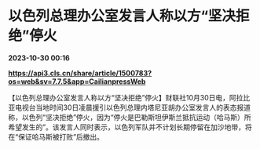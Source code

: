 # 以色列总理办公室发言人称以方“坚决拒绝”停火

**2023-10-30 00:16**

**https://api3.cls.cn/share/article/1500783?os=web&sv=7.7.5&app=CailianpressWeb**

【以色列总理办公室发言人称以方“坚决拒绝”停火】财联社10月30日电，阿拉比亚电视台当地时间30日凌晨援引以色列总理内塔尼亚胡办公室发言人的表态报道称，以色列“坚决拒绝”停火，因为“停火是巴勒斯坦伊斯兰抵抗运动（哈马斯）所希望发生的”。该发言人同时表示，以色列军队并不计划长期停留在加沙地带，将在“保证哈马斯被打败”后撤出。